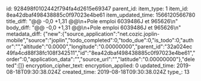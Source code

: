 id: 928498f0102442f794fa4d2615e69347
parent_id: 
item_type: 1
item_id: 8ea42dbaf498438885c0f97023e4be61
item_updated_time: 1566120566780
title_diff: "@@ -0,0 +1,31 @@\n+Pole emploi  6039486J et 965626\n"
body_diff: "@@ -0,0 +1,31 @@\n+Pole emploi  6039486J et 965626\n"
metadata_diff: {"new":{"source_application":"net.cozic.joplin-mobile","source":"joplin","todo_completed":0,"todo_due":0,"is_todo":0,"author":"","altitude":"0.0000","longitude":"0.00000000","parent_id":"32a024ec49fa4cd88f38fc108f342511","id":"8ea42dbaf498438885c0f97023e4be61","order":0,"application_data":"","source_url":"","latitude":"0.00000000"},"deleted":[]}
encryption_cipher_text: 
encryption_applied: 0
updated_time: 2019-08-18T09:30:38.024Z
created_time: 2019-08-18T09:30:38.024Z
type_: 13